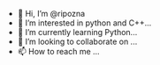 - 👋 Hi, I’m @ripozna
- 👀 I’m interested in python and C++...
- 🌱 I’m currently learning Python...
- 💞️ I’m looking to collaborate on ...
- 📫 How to reach me ...

<!---
ripozna/ripozna is a ✨ special ✨ repository because its `README.md` (this file) appears on your GitHub profile.
You can click the Preview link to take a look at your changes.
--->
